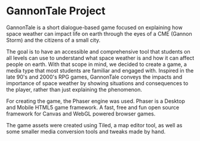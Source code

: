 # GannonTale Project
GannonTale is a short dialogue-based game focused on explaining how space weather can impact life on earth through the eyes of a CME (Gannon Storm) and the citizens of a small city.

The goal is to have an accessible and comprehensive tool that students on all levels can use to understand what space weather is and how it can affect people on earth. With that scope in mind, we decided to create a game, a media type that most students are familiar and engaged with. Inspired in the late 90's and 2000's RPG games, GannonTale conveys the impacts and importance of space weather by showing situations and consequences to the player, rather than just explaining the phenomenon.

For creating the game, the Phaser engine was used. Phaser is a Desktop and Mobile HTML5 game framework. A fast, free and fun open source framework for Canvas and WebGL powered browser games.

The game assets were created using Tiled, a map editor tool, as well as some smaller media conversion tools and tweaks made by hand.
